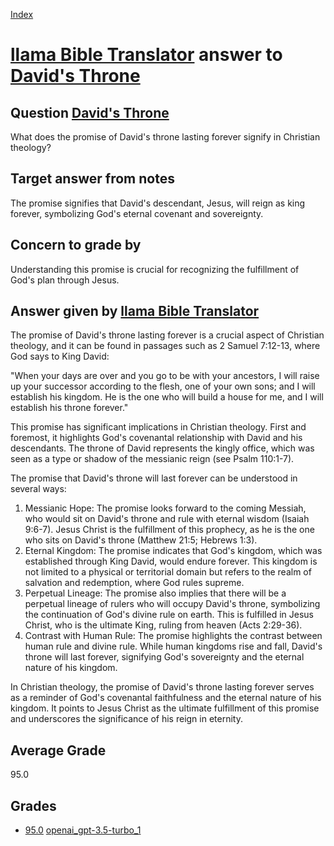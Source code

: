 
[Index](../../../index.md)
# [llama Bible Translator](../../answering_models/llama_Bible_Translator.md) answer to [David's Throne](../../questions/David_s_Throne.md)

## Question [David's Throne](../../questions/David_s_Throne.md)
What does the promise of David's throne lasting forever signify in Christian theology?

## Target answer from notes
The promise signifies that David's descendant, Jesus, will reign as king forever, symbolizing God's eternal covenant and sovereignty.

## Concern to grade by
Understanding this promise is crucial for recognizing the fulfillment of God's plan through Jesus.

## Answer given by [llama Bible Translator](../../answering_models/llama_Bible_Translator.md)
The promise of David's throne lasting forever is a crucial aspect of Christian theology, and it can be found in passages such as 2 Samuel 7:12-13, where God says to King David:

"When your days are over and you go to be with your ancestors, I will raise up your successor according to the flesh, one of your own sons; and I will establish his kingdom. He is the one who will build a house for me, and I will establish his throne forever."

This promise has significant implications in Christian theology. First and foremost, it highlights God's covenantal relationship with David and his descendants. The throne of David represents the kingly office, which was seen as a type or shadow of the messianic reign (see Psalm 110:1-7).

The promise that David's throne will last forever can be understood in several ways:

1. Messianic Hope: The promise looks forward to the coming Messiah, who would sit on David's throne and rule with eternal wisdom (Isaiah 9:6-7). Jesus Christ is the fulfillment of this prophecy, as he is the one who sits on David's throne (Matthew 21:5; Hebrews 1:3).
2. Eternal Kingdom: The promise indicates that God's kingdom, which was established through King David, would endure forever. This kingdom is not limited to a physical or territorial domain but refers to the realm of salvation and redemption, where God rules supreme.
3. Perpetual Lineage: The promise also implies that there will be a perpetual lineage of rulers who will occupy David's throne, symbolizing the continuation of God's divine rule on earth. This is fulfilled in Jesus Christ, who is the ultimate King, ruling from heaven (Acts 2:29-36).
4. Contrast with Human Rule: The promise highlights the contrast between human rule and divine rule. While human kingdoms rise and fall, David's throne will last forever, signifying God's sovereignty and the eternal nature of his kingdom.

In Christian theology, the promise of David's throne lasting forever serves as a reminder of God's covenantal faithfulness and the eternal nature of his kingdom. It points to Jesus Christ as the ultimate fulfillment of this promise and underscores the significance of his reign in eternity.

## Average Grade
95.0

## Grades
 * [95.0](./David_s_Throne_grades/openai_gpt-3.5-turbo_1.md) [openai_gpt-3.5-turbo_1](../../grading_models/openai_gpt-3.5-turbo_1.md)
